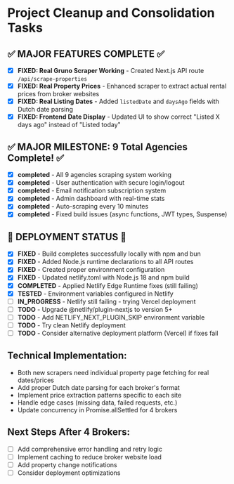 # Project Cleanup and Consolidation Tasks

## ✅ MAJOR FEATURES COMPLETE ✅
- [x] **FIXED: Real Gruno Scraper Working** - Created Next.js API route `/api/scrape-properties`
- [x] **FIXED: Real Property Prices** - Enhanced scraper to extract actual rental prices from broker websites
- [x] **FIXED: Real Listing Dates** - Added `listedDate` and `daysAgo` fields with Dutch date parsing
- [x] **FIXED: Frontend Date Display** - Updated UI to show correct "Listed X days ago" instead of "Listed today"

## ✅ MAJOR MILESTONE: 9 Total Agencies Complete! ✅
- [x] **completed** - All 9 agencies scraping system working
- [x] **completed** - User authentication with secure login/logout
- [x] **completed** - Email notification subscription system
- [x] **completed** - Admin dashboard with real-time stats
- [x] **completed** - Auto-scraping every 10 minutes
- [x] **completed** - Fixed build issues (async functions, JWT types, Suspense)

## 🚨 DEPLOYMENT STATUS 🚨
- [x] **FIXED** - Build completes successfully locally with npm and bun
- [x] **FIXED** - Added Node.js runtime declarations to all API routes
- [x] **FIXED** - Created proper environment configuration
- [x] **FIXED** - Updated netlify.toml with Node.js 18 and npm build
- [x] **COMPLETED** - Applied Netlify Edge Runtime fixes (still failing)
- [x] **TESTED** - Environment variables configured in Netlify
- [ ] **IN_PROGRESS** - Netlify still failing - trying Vercel deployment
- [ ] **TODO** - Upgrade @netlify/plugin-nextjs to version 5+
- [ ] **TODO** - Add NETLIFY_NEXT_PLUGIN_SKIP environment variable
- [ ] **TODO** - Try clean Netlify deployment
- [ ] **TODO** - Consider alternative deployment platform (Vercel) if fixes fail

## Technical Implementation:
- Both new scrapers need individual property page fetching for real dates/prices
- Add proper Dutch date parsing for each broker's format
- Implement price extraction patterns specific to each site
- Handle edge cases (missing data, failed requests, etc.)
- Update concurrency in Promise.allSettled for 4 brokers

## Next Steps After 4 Brokers:
- [ ] Add comprehensive error handling and retry logic
- [ ] Implement caching to reduce broker website load
- [ ] Add property change notifications
- [ ] Consider deployment optimizations
